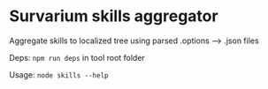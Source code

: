 # Survarium skills aggregator

Aggregate skills to localized tree using parsed .options –> .json files

Deps: `npm run deps` in tool root folder

Usage: `node skills --help`
